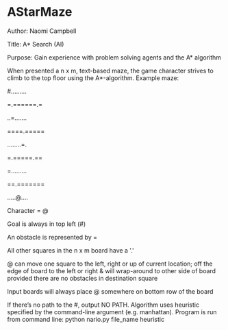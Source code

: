 # AStarMaze

Author:   Naomi Campbell

Title:    A* Search (AI)

Purpose: Gain experience with problem solving agents and the A* algorithm


When presented a n x m, text-based maze, the game character strives to climb to the top floor using the A*-algorithm. Example maze:

#.........        

=.======.=

..=.......  

====.=====

........=.

=.=====.==

=.........

==.=======

.....@....


Character = @

Goal is always in top left (#)

An obstacle is represented by =

All other squares in the n x m board have a '.'


@ can move one square to the left, right or up of current location; off the edge of board to the left or right & will wrap-around to other side of board provided there are no obstacles in destination square

Input boards will always place @ somewhere on bottom row of the board

If there’s no path to the #, output NO PATH.
Algorithm uses heuristic specified by the command-line argument (e.g. manhattan).
Program is run from command line: python nario.py file_name heuristic
